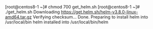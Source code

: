 [root@centos8-1 ~]# chmod 700 get_helm.sh
[root@centos8-1 ~]# ./get_helm.sh
Downloading https://get.helm.sh/helm-v3.8.0-linux-amd64.tar.gz
Verifying checksum... Done.
Preparing to install helm into /usr/local/bin
helm installed into /usr/local/bin/helm
